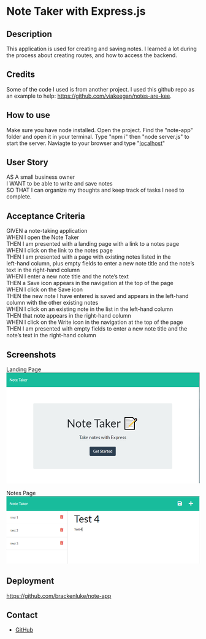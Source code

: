 # Note Taker with Express.js

## Description
This application is used for creating and saving notes. I learned a lot during the process about creating routes, and how to access the backend.

## Credits
Some of the code I used is from another project. I used this github repo as an example to help: https://github.com/viakeegan/notes-are-kee.

## How to use
Make sure you have node installed. Open the project. Find the "note-app" folder and open it in your terminal. Type "npm i" then "node server.js" to start the server. Naviagte to your browser and type "[localhost](http://localhost:3001/)"

## User Story
AS A small business owner<br />
I WANT to be able to write and save notes<br />
SO THAT I can organize my thoughts and keep track of tasks I need to complete.

## Acceptance Criteria
GIVEN a note-taking application<br />
WHEN I open the Note Taker<br />
THEN I am presented with a landing page with a link to a notes page<br />
WHEN I click on the link to the notes page<br />
THEN I am presented with a page with existing notes listed in the <br />left-hand column, plus empty fields to enter a new note title and the note’s text in the right-hand column<br />
WHEN I enter a new note title and the note’s text<br />
THEN a Save icon appears in the navigation at the top of the page<br />
WHEN I click on the Save icon<br />
THEN the new note I have entered is saved and appears in the left-hand column with the other existing notes<br />
WHEN I click on an existing note in the list in the left-hand column<br />
THEN that note appears in the right-hand column<br />
WHEN I click on the Write icon in the navigation at the top of the page<br />
THEN I am presented with empty fields to enter a new note title and the note’s text in the right-hand column

## Screenshots
Landing Page
![](./public/assets/images/homepage.PNG)

Notes Page
![](./public/assets/images/notespage.PNG)

## Deployment
https://github.com/brackenluke/note-app

## Contact

- [GitHub](https://github.com/brackenluke 'GitHub')
